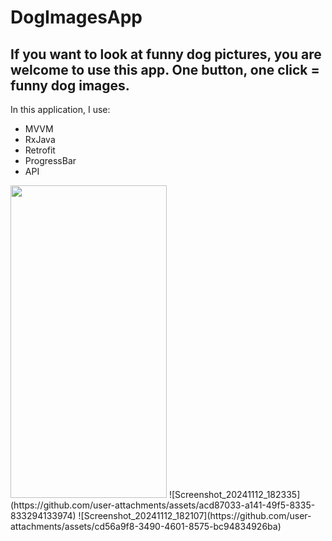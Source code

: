 # DogImagesApp
## If you want to look at funny dog pictures, you are welcome to use this app. One button, one click = funny dog images.
In this application, I use:
* MVVM
* RxJava
* Retrofit
* ProgressBar
* API

<img src="https://github.com/user-attachments/assets/491bff2e-a709-4a96-b328-8e0d07744d4b" height="500" width="250">
![Screenshot_20241112_182335](https://github.com/user-attachments/assets/acd87033-a141-49f5-8335-833294133974)
![Screenshot_20241112_182107](https://github.com/user-attachments/assets/cd56a9f8-3490-4601-8575-bc94834926ba)
